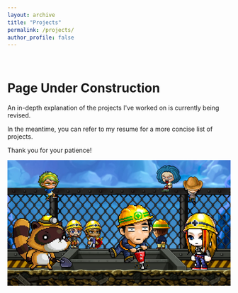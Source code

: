 ```yaml
---
layout: archive
title: "Projects"
permalink: /projects/
author_profile: false
---
```


<br />Page Under Construction
======
An in-depth explanation of the projects I've worked on is currently being revised.

In the meantime, you can refer to my resume for a more concise list of projects.

Thank you for your patience!



![](/images/Construction.jpg)



